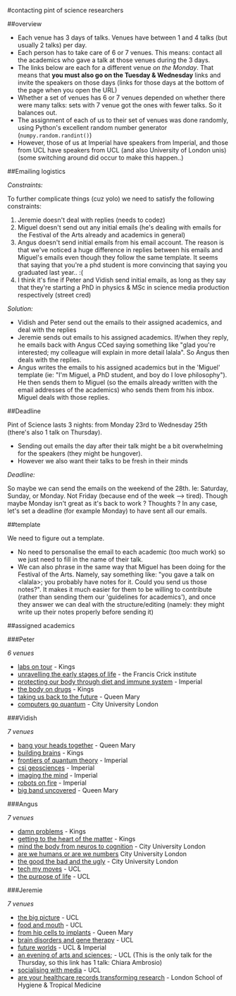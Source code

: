 #contacting pint of science researchers

##overview
- Each venue has 3 days of talks. Venues have between 1 and 4 talks (but usually 2 talks) per day.
- Each person has to take care of 6 or 7 venues. This means: contact all the academics who gave a talk at those venues during the 3 days.
- The links below are each for a different venue _on the Monday_. That means that **you must also go on the Tuesday & Wednesday** links and invite the speakers on those days (links for those days at the bottom of the page when you open the URL)
- Whether a set of venues has 6 or 7 venues depended on whether there were many talks: sets with 7 venue got the ones with fewer talks. So it balances out.
- The assignment of each of us to their set of venues was done randomly, using Python's excellent random number generator (`numpy.random.randint()`)
- However, those of us at Imperial have speakers from Imperial, and those from UCL have speakers from UCL (and also University of London unis) (some switching around did occur to make this happen..)

##Emailing logistics

_Constraints:_

To further complicate things (cuz yolo) we need to satisfy the following constraints:

1. Jeremie doesn't deal with replies (needs to codez)
2. Miguel doesn't send out any initial emails (he's dealing with emails for the Festival of the Arts already and academics in general)
3. Angus doesn't send initial emails from his email account. The reason is that we've noticed a huge difference in replies between his emails and Miguel's emails even though they follow the same template. It seems that saying that you're a phd student is more convincing that saying you graduated last year.. :(
4. I think it's fine if Peter and Vidish send initial emails, as long as they say that they're starting a PhD in physics & MSc in science media production respectively (street cred)


_Solution:_

- Vidish and Peter send out the emails to their assigned academics, and deal with the replies
- Jeremie sends out emails to his assigned academics. If/when they reply, he emails back with Angus CCed saying something like "glad you're interested; my colleague will explain in more detail lalala". So Angus then deals with the replies.
- Angus writes the emails to his assigned academics but in the 'Miguel' template (ie: "I'm Miguel, a PhD student, and boy do I love philosophy"). He then sends them to Miguel (so the emails already written with the email addresses of the academics) who sends them from his inbox. Miguel deals with those replies.

##Deadline

Pint of Science lasts 3 nights: from Monday 23rd to Wednesday 25th (there's also 1 talk on Thursday).

- Sending out emails the day after their talk might be a bit overwhelming for the speakers (they might be hungover).
- However we also want their talks to be fresh in their minds

_Deadline:_

So maybe we can send the emails on the weekend of the 28th. Ie: Saturday, Sunday, or Monday.
Not Friday (because end of the week --> tired). Though maybe Monday isn't great as it's back to work ? Thoughts ?
In any case, let's set a deadline (for example Monday) to have sent all our emails.

##template

We need to figure out a template.

- No need to personalise the email to each academic (too much work) so we just need to fill in the name of their talk.
- We can also phrase in the same way that Miguel has been doing for the Festival of the Arts. Namely, say something like: "you gave a talk on \<lalala\>; you probably have notes for it. Could you send us those notes?". It makes it much easier for them to be willing to contribute (rather than sending them our 'guidelines for academics'), and once they answer we can deal with the structure/editing (namely: they might write up their notes properly before sending it)


##assigned academics


###Peter

_6 venues_


- [labs on tour](https://pintofscience.co.uk/event/labs-on-tour) - Kings
- [unravelling the early stages of life](https://pintofscience.co.uk/event/unravelling-the-early-stages-of-life) - the Francis Crick institute
- [protecting our body through diet and immune system](https://pintofscience.co.uk/event/protecting-our-body-through-diet-and-immune-system) - Imperial
- [the body on drugs](https://pintofscience.co.uk/event/the-body-on-drugs) - Kings
- [taking us back to the future](https://pintofscience.co.uk/event/genome-sequencing---taking-us-back-to-the-future) - Queen Mary
- [computers go quantum](https://pintofscience.co.uk/event/computers-go-quantum-from-numbers-to-atoms) - City University London

###Vidish

_7 venues_

- [bang your heads together](https://pintofscience.co.uk/event/bang-your-heads-together) - Queen Mary
- [building brains](https://pintofscience.co.uk/event/building-brains) - Kings
- [frontiers of quantum theory](https://pintofscience.co.uk/event/frontiers-of-quantum-theory) - Imperial
- [csi geosciences](https://pintofscience.co.uk/event/csi-geosciences) - Imperial
- [imaging the mind](https://pintofscience.co.uk/event/imaging-the-mind) - Imperial
- [robots on fire](https://pintofscience.co.uk/event/robots-on-fire) - Imperial
- [big band uncovered](https://pintofscience.co.uk/event/the-big-bang-uncovered) - Queen Mary

###Angus

_7 venues_

- [damn problems](https://pintofscience.co.uk/event/damn-problems) - Kings
- [getting to the heart of the matter](https://pintofscience.co.uk/event/getting-to-the-heart-of-the-matter) - Kings
- [mind the body from neuros to cognition](https://pintofscience.co.uk/event/mind-the-body-from-neurons-to-cognition) - City University London
- [are we humans or are we numbers](https://pintofscience.co.uk/event/are-we-humans-or-are-we-numbers) City University London
- [the good the bad and the ugly](https://pintofscience.co.uk/event/money-the-good-the-bad--the-ugly) - City University London
- [tech my moves](https://pintofscience.co.uk/event/tech-my-moves) - UCL
- [the purpose of life](https://pintofscience.co.uk/event/the-purpose-of-life) - UCL


###Jeremie

_7 venues_

- [the big picture](https://pintofscience.co.uk/event/the-big-picture) - UCL
- [food and mouth](https://pintofscience.co.uk/event/food-and-mouth) - UCL
- [from hip cells to implants](https://pintofscience.co.uk/event/from-hip-cells-to-implants) - Queen Mary
- [brain disorders and gene therapy](https://pintofscience.co.uk/event/brain-disorders-and-gene-therapy) - UCL
- [future worlds](https://pintofscience.co.uk/event/future-worlds) - UCL & Imperial
- [an evening of arts and sciences](https://pintofscience.co.uk/event/an-evening-of-art-and-science); - UCL (This is the only talk for the Thursday, so this link has 1 talk: Chiara Ambrosio)
- [socialising with media](https://pintofscience.co.uk/event/socialising-with-media) - UCL
- [are your healthcare records transforming research](https://pintofscience.co.uk/event/are-your-healthcare-records-transforming-research) - London School of Hygiene & Tropical Medicine
